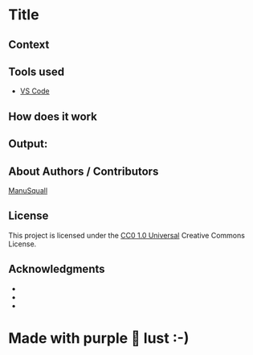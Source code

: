 <!-- Repository git : https://github.com/ManuSquall/ -->
# Title

<!-- Description -->

## Context
<!-- Why am i making this -->


## Tools used
<!-- Packages, external librairies, IDE, utilitaries used -->
* [VS Code](https://code.visualstudio.com/)


## How does it work
<!-- What we have to do to make it work/run -->


## Output:

<!-- What the result is supposed to be -->

<!-- screenshot result in a readme folder
![output1](/readme/output1.png)

![output2](/readme/output2.png)
-->


## About Authors / Contributors

[ManuSquall](https://manusquall.azurewebsites.net/)

## License

This project is licensed under the [CC0 1.0 Universal](https://creativecommons.org/) Creative Commons License.


## Acknowledgments
<!-- inspiration, research stuff -->
*
*
*


# Made with purple 💜 lust :-)

